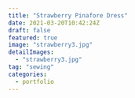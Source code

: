 ```yaml
---
title: "Strawberry Pinafore Dress"
date: 2021-03-20T10:42:24Z
draft: false
featured: true
image: "strawberry3.jpg"
detailImages:
  - "strawberry3.jpg"
tag: "sewing"
categories:
  - portfolio
---
```

